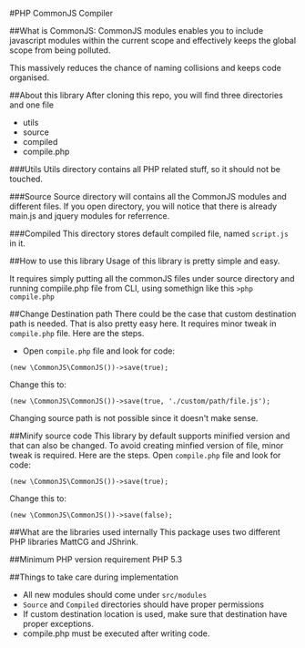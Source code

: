 #PHP CommonJS Compiler

##What is CommonJS:
CommonJS modules enables you to include javascript modules within the current scope and effectively keeps the global scope from being polluted.

This massively reduces the chance of naming collisions and keeps code organised.

##About this library
After cloning this repo, you will find three directories and one file
 - utils
 - source
 - compiled
 - compile.php
 
 ###Utils
 Utils directory contains all PHP related stuff, so it should not be touched.
 
 ###Source
 Source directory will contains all the CommonJS modules and different files. If you open directory, you will notice that there is already main.js and jquery modules for referrence.
 
 ###Compiled
 This directory stores default compiled file, named `script.js` in it.
 
##How to use this library
 Usage of this library is pretty simple and easy.
 
 It requires simply putting all the commonJS files under source directory and running compiile.php file from CLI, using somethign like this
 ```>php compile.php```
 
##Change Destination path
 There could be the case that custom destination path is needed. That is also pretty easy here. It requires minor tweak in `compile.php` file. Here are the steps.
 - Open `compile.php` file and look for code:
 ```
 (new \CommonJS\CommonJS())->save(true);
 ```
 Change this to:
 ```
 (new \CommonJS\CommonJS())->save(true, './custom/path/file.js');
 ```
 Changing source path is not possible since it doesn't make sense.
 
##Minify source code
 This library by default supports minified version and that can also be changed. To avoid creating minfied version of file, minor tweak is required. Here are the steps.
 Open `compile.php` file and look for code:
 ```
 (new \CommonJS\CommonJS())->save(true);
 ```
 Change this to:
 ```
 (new \CommonJS\CommonJS())->save(false);
 ```
 ##What are the libraries used internally
 This package uses two different PHP libraries MattCG and JShrink.

##Minimum PHP version requirement
PHP 5.3

##Things to take care during implementation
 - All new modules should come under `src/modules`
 - `Source` and `Compiled` directories should have proper permissions
 - If custom destination location is used, make sure that destination have proper exceptions.
 - compile.php must be executed after writing code.
